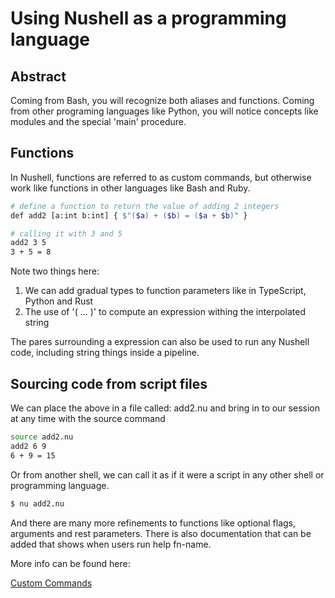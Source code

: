 # Using Nushell as a programming language

## Abstract

Coming from Bash, you will recognize both aliases and functions. Coming from 
other programing languages like Python, you will notice  concepts like
modules and the special 'main' procedure.

## Functions

In Nushell, functions are referred to as custom commands, but otherwise work
like functions in other languages like Bash and Ruby.

```sh
# define a function to return the value of adding 2 integers
def add2 [a:int b:int] { $"($a) + ($b) = ($a + $b)" }

# calling it with 3 and 5
add2 3 5
3 + 5 = 8
```

Note two things here:

1. We can add gradual types to function parameters like in TypeScript, Python and Rust
2. The use of '( ... )' to compute an expression withing the interpolated string

The pares surrounding a expression can also be used to run any Nushell code,
including string things inside a pipeline.



## Sourcing code from script files

We can place the above in a file called: add2.nu and bring in to our session
at any time with the source command

```sh
source add2.nu
add2 6 9
6 + 9 = 15
```

Or from another shell, we can call it as if it were a script in any other shell
or programming language.

```bash
$ nu add2.nu
```



And there are many more refinements to functions like optional flags,
arguments  and rest parameters. There is also documentation that can be added
that shows when users run help fn-name.

More info can be found here:

[Custom Commands](https://www.nushell.sh/book/custom_commands.html)